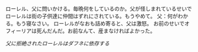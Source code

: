 ローレル、父に問いかける。毎晩何をしているのか。父が怪しまれているせいでローレルは街の子供達に仲間はずれにされている。もうやめて。
父：何がわかる。もう寝なさい。
ローレルがなおも詰め寄ると、父は激怒。
お前のせいでオフィーリアは死んだんだ。お前なんて、産まなければよかった。

*父に拒絶されたローレルはダフネに依存する*
